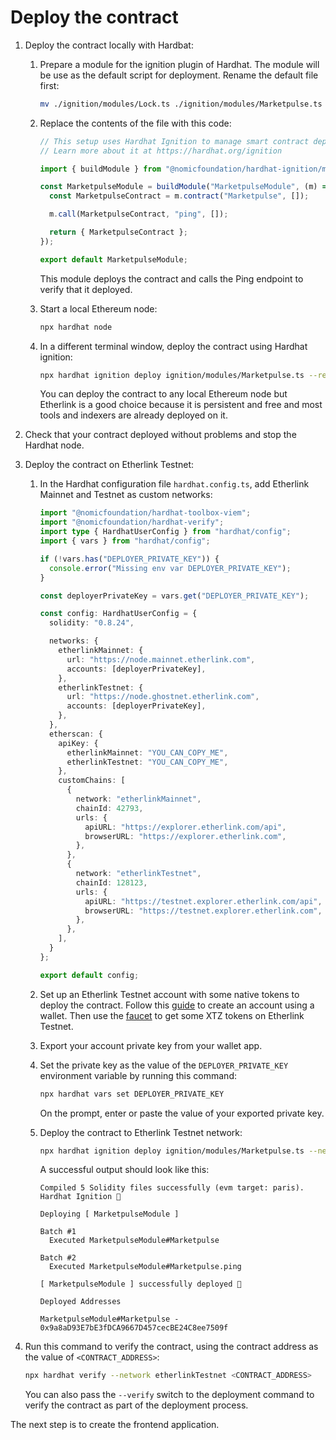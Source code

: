 # Deploy the contract

1. Deploy the contract locally with Hardbat:

   1. Prepare a module for the ignition plugin of Hardhat. The module will be use as the default script for deployment. Rename the default file first:

      ```bash
      mv ./ignition/modules/Lock.ts ./ignition/modules/Marketpulse.ts
      ```

   1. Replace the contents of the file with this code:

      ```TypeScript
      // This setup uses Hardhat Ignition to manage smart contract deployments.
      // Learn more about it at https://hardhat.org/ignition

      import { buildModule } from "@nomicfoundation/hardhat-ignition/modules";

      const MarketpulseModule = buildModule("MarketpulseModule", (m) => {
        const MarketpulseContract = m.contract("Marketpulse", []);

        m.call(MarketpulseContract, "ping", []);

        return { MarketpulseContract };
      });

      export default MarketpulseModule;
      ```

      This module deploys the contract and calls the Ping endpoint to verify that it deployed.

   1. Start a local Ethereum node:

      ```bash
      npx hardhat node
      ```

   1. In a different terminal window, deploy the contract using Hardhat ignition:

      ```bash
      npx hardhat ignition deploy ignition/modules/Marketpulse.ts --reset --network localhost
      ```

      You can deploy the contract to any local Ethereum node but Etherlink is a good choice because it is persistent and free and most tools and indexers are already deployed on it.

1. Check that your contract deployed without problems and stop the Hardhat node.

1. Deploy the contract on Etherlink Testnet:

   1. In the Hardhat configuration file `hardhat.config.ts`, add Etherlink Mainnet and Testnet as custom networks:

      ```TypeScript
      import "@nomicfoundation/hardhat-toolbox-viem";
      import "@nomicfoundation/hardhat-verify";
      import type { HardhatUserConfig } from "hardhat/config";
      import { vars } from "hardhat/config";

      if (!vars.has("DEPLOYER_PRIVATE_KEY")) {
        console.error("Missing env var DEPLOYER_PRIVATE_KEY");
      }

      const deployerPrivateKey = vars.get("DEPLOYER_PRIVATE_KEY");

      const config: HardhatUserConfig = {
        solidity: "0.8.24",

        networks: {
          etherlinkMainnet: {
            url: "https://node.mainnet.etherlink.com",
            accounts: [deployerPrivateKey],
          },
          etherlinkTestnet: {
            url: "https://node.ghostnet.etherlink.com",
            accounts: [deployerPrivateKey],
          },
        },
        etherscan: {
          apiKey: {
            etherlinkMainnet: "YOU_CAN_COPY_ME",
            etherlinkTestnet: "YOU_CAN_COPY_ME",
          },
          customChains: [
            {
              network: "etherlinkMainnet",
              chainId: 42793,
              urls: {
                apiURL: "https://explorer.etherlink.com/api",
                browserURL: "https://explorer.etherlink.com",
              },
            },
            {
              network: "etherlinkTestnet",
              chainId: 128123,
              urls: {
                apiURL: "https://testnet.explorer.etherlink.com/api",
                browserURL: "https://testnet.explorer.etherlink.com",
              },
            },
          ],
        }
      };

      export default config;
      ```

   1. Set up an Etherlink Testnet account with some native tokens to deploy the contract. Follow this [guide](https://docs.etherlink.com/get-started/using-your-wallet) to create an account using a wallet. Then use the [faucet](https://docs.etherlink.com/get-started/getting-testnet-tokens) to get some XTZ tokens on Etherlink Testnet.

   1. Export your account private key from your wallet app.

   1. Set the private key as the value of the `DEPLOYER_PRIVATE_KEY` environment variable by running this command:

      ```bash
      npx hardhat vars set DEPLOYER_PRIVATE_KEY
      ```

      On the prompt, enter or paste the value of your exported private key.

   1. Deploy the contract to Etherlink Testnet network:

      ```bash
      npx hardhat ignition deploy ignition/modules/Marketpulse.ts --network etherlinkTestnet
      ```

      A successful output should look like this:

      ```logs
      Compiled 5 Solidity files successfully (evm target: paris).
      Hardhat Ignition 🚀

      Deploying [ MarketpulseModule ]

      Batch #1
        Executed MarketpulseModule#Marketpulse

      Batch #2
        Executed MarketpulseModule#Marketpulse.ping

      [ MarketpulseModule ] successfully deployed 🚀

      Deployed Addresses

      MarketpulseModule#Marketpulse - 0x9a8aD93E7bE3fDCA9667D457cecBE24C8ee7509f
      ```

1. Run this command to verify the contract, using the contract address as the value of `<CONTRACT_ADDRESS>`:

   ```bash
   npx hardhat verify --network etherlinkTestnet <CONTRACT_ADDRESS>
   ```

   You can also pass the `--verify` switch to the deployment command to verify the contract as part of the deployment process.

The next step is to create the frontend application.
